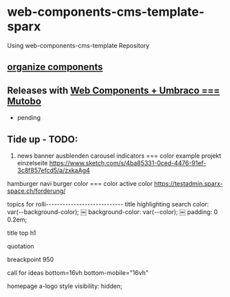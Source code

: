 # web-components-cms-template-sparx
Using web-components-cms-template Repository

## [organize components](https://wiki.migros.net/display/OCC/Web+Components+CMS+Template)

## Releases with [Web Components + Umbraco === Mutobo](http://mutobo.ch/)

- pending

## Tide up - TODO:

1. news banner ausblenden
carousel indicators === color example projekt einzelseite https://www.sketch.com/s/4ba85331-0ced-4476-91ef-3c8f857efcd5/a/zxkaAg4

hamburger navi burger color === color
active color https://testadmin.sparx-space.ch/forderung/



topics for rolli----------------------------
title highlighting search
color: var(--background-color);
￼    background-color: var(--color);
￼    padding: 0 0.2em;

title top h1

quotation

breackpoint 950

call for ideas
bottom=16vh bottom-mobile="16vh"

homepage a-logo style  visibility: hidden;
